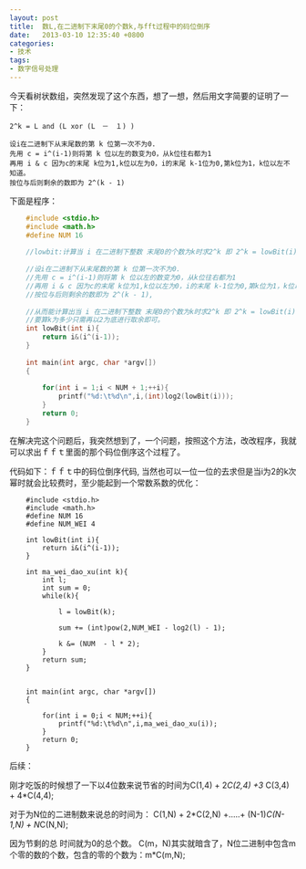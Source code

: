 ```yaml
---
layout: post
title:  数L,在二进制下末尾0的个数k,与fft过程中的码位倒序
date:   2013-03-10 12:35:40 +0800
categories:
- 技术
tags: 
- 数字信号处理
---
```


今天看树状数组，突然发现了这个东西，想了一想，然后用文字简要的证明了一下：

`2^k = L and (L xor (L　－　１) )`


    设i在二进制下从末尾数的第 k 位第一次不为0.
    先用 c = i^(i-1)则将第 k 位以左的数变为0，从k位往右都为1
    再用 i & c 因为c的末尾 k位为1,k位以左为0，i的末尾 k-1位为0,第k位为1，k位以左不知道。
    按位与后则剩余的数即为 2^(k - 1)


下面是程序：
```c
    #include <stdio.h>
    #include <math.h>
    #define NUM 16
                            
    //lowbit:计算当 i 在二进制下整数 末尾0的个数为k时求2^k 即 2^k = lowBit(i)
                            
    //设i在二进制下从末尾数的第 k 位第一次不为0.
    //先用 c = i^(i-1)则将第 k 位以左的数变为0，从k位往右都为1
    //再用 i & c 因为c的末尾 k位为1,k位以左为0，i的末尾 k-1位为0,第k位为1，k位以左不知道。
    //按位与后则剩余的数即为 2^(k - 1),
                            
    //从而能计算出当 i 在二进制下整数 末尾0的个数为k时求2^k 即 2^k = lowBit(i)
    //要算k为多少只需再以2为底进行取余即可。 
    int lowBit(int i){
        return i&(i^(i-1));
    }
                            
    int main(int argc, char *argv[])
    {
                                
        for(int i = 1;i < NUM + 1;++i){
            printf("%d:\t%d\n",i,(int)log2(lowBit(i)));
        }
        return 0;
    }

```
在解决完这个问题后，我突然想到了，一个问题，按照这个方法，改改程序，我就可以求出ｆｆｔ里面的那个码位倒序这个过程了。


代码如下：ｆｆｔ中的码位倒序代码, 当然也可以一位一位的去求但是当i为2的k次幂时就会比较费时，至少能起到一个常数系数的优化：
```
    #include <stdio.h>
    #include <math.h>
    #define NUM 16
    #define NUM_WEI 4
               
    int lowBit(int i){
        return i&(i^(i-1));
    }
              
    int ma_wei_dao_xu(int k){
        int l;
        int sum = 0;
        while(k){
                      
            l = lowBit(k);
                      
            sum += (int)pow(2,NUM_WEI - log2(l) - 1);
                      
            k &= (NUM  - l * 2);
        }
        return sum;
    } 
              
              
    int main(int argc, char *argv[])
    {
                  
        for(int i = 0;i < NUM;++i){
            printf("%d:\t%d\n",i,ma_wei_dao_xu(i));
        }
        return 0;
    }

```

后续：

刚才吃饭的时候想了一下以4位数来说节省的时间为C(1,4) + 2*C(2,4) +3* C(3,4) + 4*C(4,4);

对于为N位的二进制数来说总的时间为：  C(1,N) + 2*C(2,N) +.....+ (N-1)*C(N-1,N) + N*C(N,N);

因为节剩的总 时间就为0的总个数。  C(m，N)其实就暗含了，N位二进制中包含m个零的数的个数，包含的零的个数为：m*C(m,N); 


